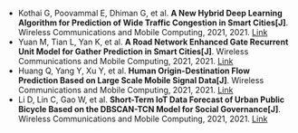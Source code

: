 * Kothai G, Poovammal E, Dhiman G, et al. <b>A New Hybrid Deep Learning Algorithm for Prediction of Wide Traffic Congestion in Smart Cities[J]</b>. Wireless Communications and Mobile Computing, 2021, 2021. [Link](https://www.hindawi.com/journals/wcmc/2021/5583874/)
* Yuan M, Tian L, Yan K, et al. <b>A Road Network Enhanced Gate Recurrent Unit Model for Gather Prediction in Smart Cities[J]</b>. Wireless Communications and Mobile Computing, 2021, 2021. [Link](https://www.hindawi.com/journals/wcmc/2021/6030144/)
* Huang Q, Yang Y, Xu Y, et al. <b>Human Origin-Destination Flow Prediction Based on Large Scale Mobile Signal Data[J]</b>. Wireless Communications and Mobile Computing, 2021, 2021. [Link](https://www.hindawi.com/journals/wcmc/2021/1604268/)
* Li D, Lin C, Gao W, et al. <b>Short-Term IoT Data Forecast of Urban Public Bicycle Based on the DBSCAN-TCN Model for Social Governance[J]</b>. Wireless Communications and Mobile Computing, 2021, 2021. [Link](https://www.hindawi.com/journals/wcmc/2021/9488369/)
